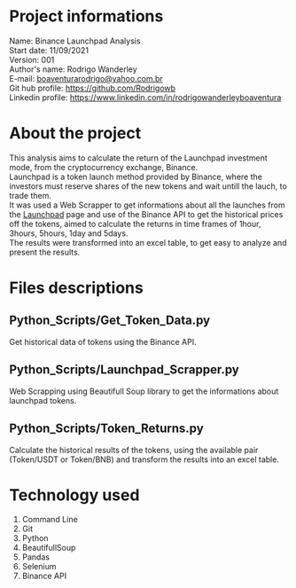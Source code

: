 # Project informations
Name: Binance Launchpad Analysis <br />
Start date: 11/09/2021 <br />
Version: 001 <br />
Author's name: Rodrigo Wanderley <br />
E-mail: <boaventurarodrigo@yahoo.com.br> <br />
Git hub profile: <https://github.com/Rodrigowb> <br />
Linkedin profile: <https://www.linkedin.com/in/rodrigowanderleyboaventura> <br />
# About the project
This analysis aims to calculate the return of the Launchpad investment mode, from the cryptocurrency exchange, Binance. <br />
Launchpad is a token launch method provided by Binance, where the investors must reserve shares of the new tokens and wait untill the lauch, to trade them. <br />
It was used a Web Scrapper to get informations about all the launches from the [Launchpad](https://launchpad.binance.com/en/viewall/lpd) page and use of the Binance API to get the historical prices off the tokens, aimed to calculate the returns in time frames of 1hour, 3hours, 5hours, 1day and 5days. <br />
The results were transformed into an excel table, to get easy to analyze and present the results.
# Files descriptions
## Python_Scripts/Get_Token_Data.py
Get historical data of tokens using the Binance API.
## Python_Scripts/Launchpad_Scrapper.py
Web Scrapping using Beautifull Soup library to get the informations about launchpad tokens.
## Python_Scripts/Token_Returns.py
Calculate the historical results of the tokens, using the available pair (Token/USDT or Token/BNB) and transform the results into an excel table.
# Technology used
1. Command Line
2. Git
3. Python
4. BeautifullSoup
5. Pandas
6. Selenium
7. Binance API

